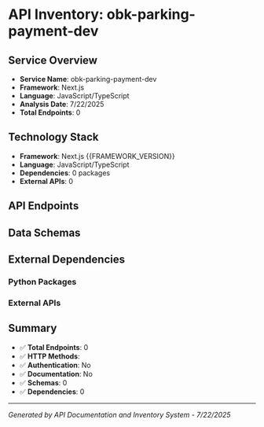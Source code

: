 # API Inventory: obk-parking-payment-dev

## Service Overview

- **Service Name**: obk-parking-payment-dev
- **Framework**: Next.js
- **Language**: JavaScript/TypeScript
- **Analysis Date**: 7/22/2025
- **Total Endpoints**: 0

## Technology Stack

- **Framework**: Next.js {{FRAMEWORK_VERSION}}
- **Language**: JavaScript/TypeScript
- **Dependencies**: 0 packages
- **External APIs**: 0

## API Endpoints



## Data Schemas



## External Dependencies

### Python Packages


### External APIs


## Summary

- ✅ **Total Endpoints**: 0
- ✅ **HTTP Methods**: 
- ✅ **Authentication**: No
- ✅ **Documentation**: No
- ✅ **Schemas**: 0
- ✅ **Dependencies**: 0

---

*Generated by API Documentation and Inventory System - 7/22/2025* 